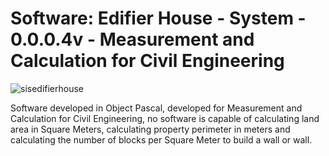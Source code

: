 # Software: Edifier House - System - 0.0.0.4v - Measurement and Calculation for Civil Engineering

![sisedifierhouse](https://repository-images.githubusercontent.com/866309034/b4b2104a-bb50-47ec-bb26-f0c128739546)

Software developed in Object Pascal, developed for Measurement and Calculation for Civil Engineering, no software is capable of calculating land area in Square Meters, calculating property perimeter in meters and calculating the number of blocks per Square Meter to build a wall or wall.

